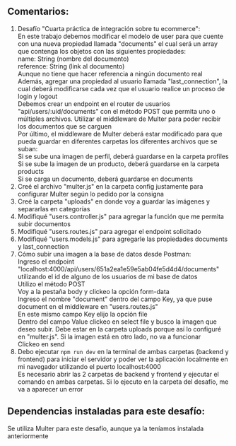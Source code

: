 ## Comentarios:

1. Desafío "Cuarta práctica de integración sobre tu ecommerce": <br>
   En este trabajo debemos modificar el modelo de user para que cuente con una nueva propiedad llamada "documents" el cual será un array que contenga los objetos con las siguientes propiedades: <br>
   name: String (nombre del documento) <br>
   reference: String (link al documento) <br>
   Aunque no tiene que hacer referencia a ningún documento real <br>
   Además, agregar una propiedad al usuario llamada "last_connection", la cual deberá modificarse cada vez que el usuario realice un proceso de login y logout <br>
   Debemos crear un endpoint en el router de usuarios "api/users/:uid/documents" con el método POST que permita uno o múltiples archivos. Utilizar el middleware de Multer para poder recibir los documentos que se carguen <br>
   Por último, el middleware de Multer deberá estar modificado para que pueda guardar en diferentes carpetas los diferentes archivos que se suban: <br>
   Si se sube una imagen de perfil, deberá guardarse en la carpeta profiles <br>
   Si se sube la imagen de un producto, deberá guardarse en la carpeta products <br>
   Si se carga un documento, deberá guardarse en documents <br>
2. Creé el archivo "multer.js" en la carpeta config justamente para configurar Multer según lo pedido por la consigna
3. Creé la carpeta "uploads" en donde voy a guardar las imágenes y separarlas en categorías
4. Modifiqué "users.controller.js" para agregar la función que me permita subir documentos
5. Modifiqué "users.routes.js" para agregar el endpoint solicitado
6. Modifiqué "users.models.js" para agregarle las propiedades documents y last_connection
7. Cómo subir una imagen a la base de datos desde Postman: <br>
   Ingreso el endpoint "localhost:4000/api/users/651a2ea1e59e5ab04fe5d4d4/documents" utilizando el id de alguno de los usuarios de mi base de datos <br>
   Utilizo el método POST <br>
   Voy a la pestaña body y clickeo la opción form-data <br>
   Ingreso el nombre "document" dentro del campo Key, ya que puse document en el middleware en "users.routes.js" <br>
   En este mismo campo Key elijo la opción file <br>
   Dentro del campo Value clickeo en select file y busco la imagen que deseo subir. Debe estar en la carpeta uploads porque así lo configuré en "multer.js". Si la imagen está en otro lado, no va a funcionar <br>
   Clickeo en send <br>
8. Debo ejecutar `npm run dev` en la terminal de ambas carpetas (backend y frontend) para iniciar el servidor y poder ver la aplicación localmente en mi navegador utilizando el puerto localhost:4000 <br>
   Es necesario abrir las 2 carpetas de backend y frontend y ejecutar el comando en ambas carpetas. Si lo ejecuto en la carpeta del desafío, me va a aparecer un error



## Dependencias instaladas para este desafío:

Se utiliza Multer para este desafío, aunque ya la teníamos instalada anteriormente